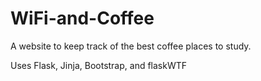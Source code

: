 # WiFi-and-Coffee
A website to keep track of the best coffee places to study. 

Uses Flask, Jinja, Bootstrap, and flaskWTF  

